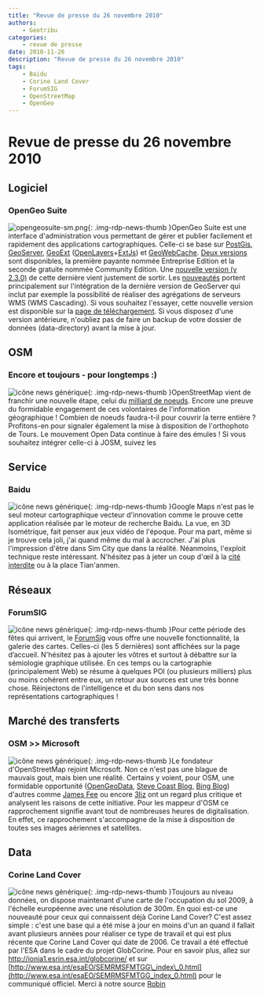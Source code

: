 ```yaml
---
title: "Revue de presse du 26 novembre 2010"
authors:
    - Geotribu
categories:
    - revue de presse
date: 2010-11-26
description: "Revue de presse du 26 novembre 2010"
tags:
    - Baidu
    - Corine Land Cover
    - ForumSIG
    - OpenStreetMap
    - OpenGeo
---
```


# Revue de presse du 26 novembre 2010

## Logiciel

### OpenGeo Suite

![opengeosuite-sm.png](https://cdn.geotribu.fr/img/logos-icones/logiciels_librairies/opengeosuite.png){: .img-rdp-news-thumb }OpenGeo Suite est une interface d'administration vous permettant de gérer et publier facilement et rapidement des applications cartographiques. Celle-ci se base sur [PostGis](http://postgis.refractions.net/), [GeoServer](http://geoserver.org/display/GEOS/Welcome), [GeoExt](http://www.geoext.org/) ([OpenLayers](https://openlayers.org/)+[ExtJs](http://www.sencha.com/products/js/)) et [GeoWebCache](http://geowebcache.sourceforge.net/). [Deux versions](http://opengeo.org/products/suite/compare/) sont disponibles, la première payante nommée Entreprise Edition et la seconde gratuite nommée Community Edition. Une [nouvelle version (v 2.3.0)](http://blog.opengeo.org/2010/11/22/opengeo-suite-community-edition-2-3-0-released/) de cette dernière vient justement de sortir. Les [nouveautés](http://opengeo.org/community/suite/whatsnew/) portent principalement sur l'intégration de la dernière version de GeoServer qui inclut par exemple la possibilité de réaliser des agrégations de serveurs WMS (WMS Cascading). Si vous souhaitez l'essayer, cette nouvelle version est disponible sur la [page de téléchargement](http://opengeo.org/community/suite/download/). Si vous disposez d'une version antérieure, n'oubliez pas de faire un backup de votre dossier de données (data-directory) avant la mise à jour.

## OSM

### Encore et toujours - pour longtemps :)

![icône news générique](https://cdn.geotribu.fr/img/internal/icons-rdp-news/news.png "News Geotribu"){: .img-rdp-news-thumb }OpenStreetMap vient de franchir une nouvelle étape, celui du [milliard de noeuds](https://www.openstreetmap.org/browse/node/1000000000). Encore une preuve du formidable engagement de ces volontaires de l'information géographique ! Combien de noeuds faudra-t-il pour couvrir la terre entière ? Profitons-en pour signaler également la mise à disposition de l'orthophoto de Tours. Le mouvement Open Data continue à faire des émules ! Si vous souhaitez intégrer celle-ci à JOSM, suivez les [](http:%20%20<span%20id=)

## Service

### Baidu

![icône news générique](https://cdn.geotribu.fr/img/internal/icons-rdp-news/news.png "News Geotribu"){: .img-rdp-news-thumb }Google Maps n'est pas le seul moteur cartographique vecteur d'innovation comme le prouve cette application réalisée par le moteur de recherche Baidu. La vue, en 3D Isométrique, fait penser aux jeux vidéo de l'époque. Pour ma part, même si je trouve cela joli, j'ai quand même du mal à accrocher. J'ai plus l'impression d'être dans Sim City que dans la réalité. Néanmoins, l'exploit technique reste intéressant. N'hésitez pas à jeter un coup d'œil à la [cité interdite](http://j.map.baidu.com/7qvs) ou à la place Tian'anmen.

## Réseaux

### ForumSIG

![icône news générique](https://cdn.geotribu.fr/img/internal/icons-rdp-news/news.png "News Geotribu"){: .img-rdp-news-thumb }Pour cette période des fêtes qui arrivent, le [ForumSig](http://www.forumsig.org/) vous offre une nouvelle fonctionnalité, la galerie des cartes. Celles-ci (les 5 dernières) sont affichées sur la page d’accueil. N'hésitez pas à ajouter les vôtres et surtout à débattre sur la sémiologie graphique utilisée. En ces temps ou la cartographie (principalement Web) se résume à quelques POI (ou plusieurs milliers) plus ou moins cohérent entre eux, un retour aux sources est une très bonne chose. Réinjectons de l'intelligence et du bon sens dans nos représentations cartographiques !

## Marché des transferts

### OSM >> Microsoft

![icône news générique](https://cdn.geotribu.fr/img/internal/icons-rdp-news/news.png "News Geotribu"){: .img-rdp-news-thumb }Le fondateur d'OpenStreetMap rejoint Microsoft. Non ce n'est pas une blague de mauvais gout, mais bien une réalité. Certains y voient, pour OSM, une formidable opportunité ([OpenGeoData](http://opengeodata.org/openstreetmap-founder-steve-coast-joins-bing), [Steve Coast Blog](http://blog.stevecoast.com/im-working-at-microsoft-and-were-donating-ima), [Bing Blog](http://www.bing.com/community/site_blogs/b/maps/archive/2010/11/23/bing-engages-open-maps-community.aspx)) d'autres comme [James Fee](http://www.spatiallyadjusted.com/2010/11/23/what-steve-coasts-move-to-bing-really-means/) ou encore [3liz](http://3liz.com/blog/rldhont/index.php/2010/11/24/352-osm-steve-coast-microsoft) ont un regard plus critique et analysent les raisons de cette initiative. Pour les mappeur d'OSM ce rapprochement signifie avant tout de nombreuses heures de digitalisation. En effet, ce rapprochement s'accompagne de la mise à disposition de toutes ses images aériennes et satellites.

## Data

### Corine Land Cover

![icône news générique](https://cdn.geotribu.fr/img/internal/icons-rdp-news/news.png "News Geotribu"){: .img-rdp-news-thumb }Toujours au niveau données, on dispose maintenant d'une carte de l'occupation du sol 2009, à l'échelle européenne avec une résolution de 300m. En quoi est-ce une nouveauté pour ceux qui connaissent déjà Corine Land Cover? C'est assez simple : c'est une base qui a été mise à jour en moins d'un an quand il fallait avant plusieurs années pour réaliser ce type de travail et qui est plus récente que Corine Land Cover qui date de 2006. Ce travail a été effectué par l'ESA dans le cadre du projet GlobCorine. Pour en savoir plus, allez sur <http://ionia1.esrin.esa.int/globcorine/> et sur [http://www.esa.int/esaEO/SEMRMSFMTGG\_index\_0.html](http://www.esa.int/esaEO/SEMRMSFMTGG_index_0.html) pour le communiqué officiel. Merci à notre source [Robin](http://georezo.net/forum/viewtopic.php?id=70554)
